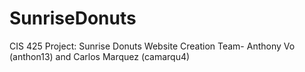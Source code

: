 # SunriseDonuts
CIS 425 Project: Sunrise Donuts Website Creation
Team- Anthony Vo (anthon13) and Carlos Marquez (camarqu4)
